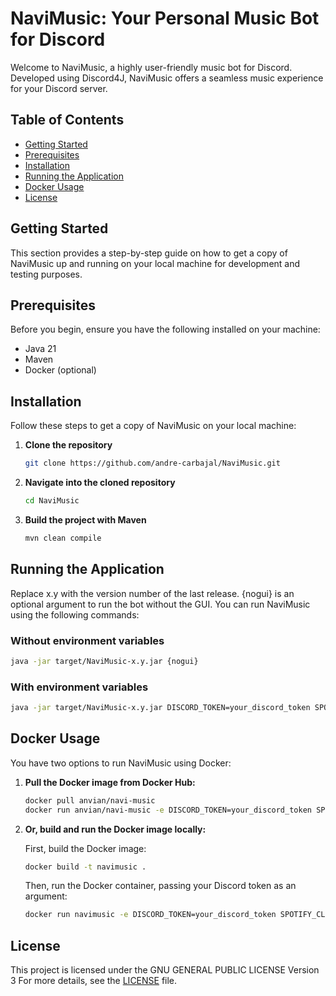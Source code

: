 # NaviMusic: Your Personal Music Bot for Discord

Welcome to NaviMusic, a highly user-friendly music bot for Discord. Developed using Discord4J, NaviMusic offers a
seamless music experience for your Discord server.

## Table of Contents

- [Getting Started](#getting-started)
- [Prerequisites](#prerequisites)
- [Installation](#installation)
- [Running the Application](#running-the-application)
- [Docker Usage](#docker-usage)
- [License](#license)

## Getting Started

This section provides a step-by-step guide on how to get a copy of NaviMusic up and running on your local machine for
development and testing purposes.

## Prerequisites

Before you begin, ensure you have the following installed on your machine:

- Java 21
- Maven
- Docker (optional)

## Installation

Follow these steps to get a copy of NaviMusic on your local machine:

1. **Clone the repository**
    ```bash
    git clone https://github.com/andre-carbajal/NaviMusic.git
    ```
2. **Navigate into the cloned repository**
    ```bash
    cd NaviMusic
    ```
3. **Build the project with Maven**
    ```bash
    mvn clean compile
    ```

## Running the Application

Replace x.y with the version number of the last release.
{nogui} is an optional argument to run the bot without the GUI.
You can run NaviMusic using the following commands:

### Without environment variables

```bash
java -jar target/NaviMusic-x.y.jar {nogui}
```

### With environment variables

```bash
java -jar target/NaviMusic-x.y.jar DISCORD_TOKEN=your_discord_token SPOTIFY_CLIENT_ID=your_spotify_client_id SPOTIFY_SECRET=your_spotify_secret {nogui}
```

## Docker Usage

You have two options to run NaviMusic using Docker:

1. **Pull the Docker image from Docker Hub:**

    ```bash
    docker pull anvian/navi-music
    docker run anvian/navi-music -e DISCORD_TOKEN=your_discord_token SPOTIFY_CLIENT_ID=your_spotify_client_id SPOTIFY_SECRET=your_spotify_secret
    ```

2. **Or, build and run the Docker image locally:**

   First, build the Docker image:

    ```bash
    docker build -t navimusic .
    ```

   Then, run the Docker container, passing your Discord token as an argument:

    ```bash
    docker run navimusic -e DISCORD_TOKEN=your_discord_token SPOTIFY_CLIENT_ID=your_spotify_client_id SPOTIFY_SECRET=your_spotify_secret
    ```

## License

This project is licensed under the GNU GENERAL PUBLIC LICENSE Version 3
For more details, see the [LICENSE](LICENSE) file.
